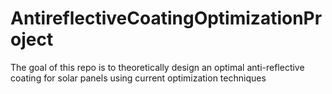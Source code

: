 # AntireflectiveCoatingOptimizationProject
The goal of this repo is to theoretically design an optimal anti-reflective coating for solar panels using current optimization techniques
